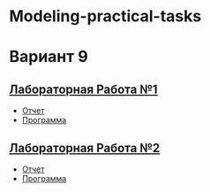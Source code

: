 # Modeling-practical-tasks

# Вариант 9

## [Лабораторная Работа №1](ЛР1)
- [Отчет](ЛР1/Отчет%20ЛР1.docx)
- [Программа](ЛР1/Lr1.py)

## [Лабораторная Работа №2](ЛР2)
- [Отчет](ЛР2/Отчет%20ЛР2.docx)
- [Программа](ЛР2/LR2.py)

